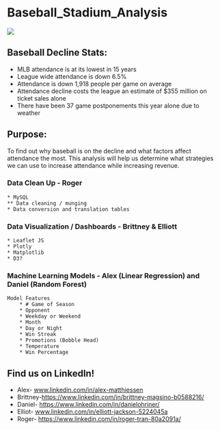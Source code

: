 # Baseball_Stadium_Analysis
<img src= "https://www.dailynews.com/wp-content/uploads/2017/09/giants_dodgers_baseball_2456283314.jpg?w=957">

## Baseball Decline Stats:
* MLB attendance is at its lowest in 15 years
* League wide attendance is down 6.5%
* Attendance is down 1,918 people per game on average
* Attendance decline costs the league an estimate of $355 million on ticket sales alone
* There have been 37 game postponements this year alone due to weather

## Purpose:
To find out why baseball is on the decline and what factors affect attendance the most. This analysis will help us determine what strategies we can use to increase attendance while increasing revenue. 

### Data Clean Up - Roger
    * MySQL
    ** Data cleaning / munging
    * Data conversion and translation tables
### Data Visualization / Dashboards - Brittney & Elliott
    * Leaflet JS
    * Plotly
    * Matplotlib
    * D3?
### Machine Learning Models - Alex (Linear Regression) and Daniel (Random Forest)
    Model Features
        * # Game of Season
        * Opponent
        * Weekday or Weekend
        * Month 
        * Day or Night 
        * Win Streak
        * Promotions (Bobble Head)
        * Temperature
        * Win Percentage 
        
## Find us on LinkedIn!
* Alex- www.linkedin.com/in/alex-matthiessen
* Brittney-https://www.linkedin.com/in/brittney-magsino-b0588216/
* Daniel- https://www.linkedin.com/in/danielohriner/
* Elliot- www.linkedin.com/in/elliott-jackson-5224045a
* Roger- https://www.linkedin.com/in/roger-tran-80a2091a/
